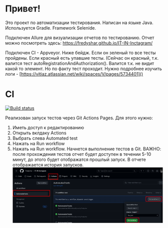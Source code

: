 # Привет! 
Это проект по автоматизации тестирования.
Написан на языке Java. Используется Gradle. Framework Selenide.

Подключен Allure для визуализации отчетов по тестированию. Отчет можно посмотреть здесь: https://fredyshar.github.io/IT-IN-Inctagram/

Подключен CI - Appveyor. Ниже бейдж. Если он зеленый то все тесты пройдены. Если красный есть упавшие тесты.
(Сейчас он красный, т.к. валится тест autoRegistrationAndAuthorization(). Валится т.к. не видит какой то элемент. Но по факту тест проходит. Нужно подробнее изучить логи - [https://vitiaz.atlassian.net/wiki/spaces/V/pages/5734401]()
# CI
[![Build status](https://ci.appveyor.com/api/projects/status/q20gws5q56ttccy3/branch/main?svg=true)](https://ci.appveyor.com/project/Fredyshar/it-in-inctagram/branch/main)

Реализован запуск тестов через Git Actions Pages. Для этого нужно:
1. Иметь доступ к редактированию
2. Открыть вклдаку Actions
3. Выбрать слева Automated test
4. Нажать на Run workflow
5. Нажать на Run workflow.
Начнется выполнение тестов в Git. 
ВАЖНО: после прохождения тестов отчет будет доступен в течении 5-10 минут, до этого будет отображатся прошлый запуск. В отчете отображается история запусков.
![img.png](img.png)

